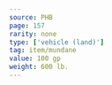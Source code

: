 ```yaml
---
source: PHB
page: 157
rarity: none
type: ['vehicle (land)']
tag: item/mundane
value: 100 gp
weight: 600 lb.
---
```


